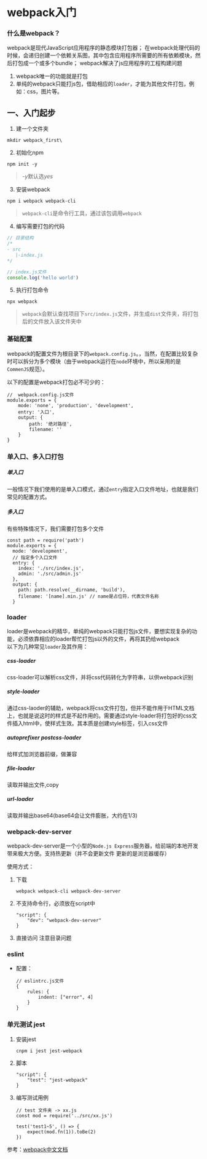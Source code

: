 # webpack入门
### 什么是webpack？
webpack是现代JavaScript应用程序的静态模块打包器；
在webpack处理代码的时候，会递归创建一个依赖关系图，其中包含应用程序所需要的所有依赖模块，然后打包成一个或多个bundle；
webpack解决了js应用程序的工程构建问题
1. webpack唯一的功能就是打包 
2. 单纯的webpack只能打js包，借助相应的`loader`，才能为其他文件打包，例如：css，图片等。

## 一、入门起步
1. 建一个文件夹
```
mkdir webpack_first\ 
```
2. 初始化npm
```
npm init -y
```
> *-y*默认选*yes*
3. 安装webpack
```
npm i webpack webpack-cli
```
> `webpack-cli`是命令行工具，通过该包调用`webpack`
4. 编写需要打包的代码
```js
// 目录结构
/*
- src
   |-index.js
*/

// index.js文件
console.log('hello world')
```
5. 执行打包命令
```
npx webpack
```
> `webpack`会默认查找项目下`src/index.js`文件，并生成`dist`文件夹，将打包后的文件放入该文件夹中


### 基础配置
webpack的配置文件为根目录下的`webpack.config.js`。，当然，在配置比较复杂时可以拆分为多个模块（由于webpack运行在`node`环境中，所以采用的是`CommenJS`规范）。  

以下的配置是webpack打包必不可少的：
```
//  webpack.config.js文件
module.exports = {
    mode: 'none', 'production', 'development',
    entry: '入口',
    output: {
        path: '绝对路径',
        filename: ''
    }
}
```
### 单入口、多入口打包
##### 单入口
一般情况下我们使用的是单入口模式，通过`entry`指定入口文件地址，也就是我们常见的配置方式。
##### 多入口
有些特殊情况下，我们需要打包多个文件
```
const path = require('path')
module.exports = {
  mode: 'development',
  // 指定多个入口文件
  entry: {
    index: './src/index.js',
    admin: './src/admin.js'
  },
  output: {
    path: path.resolve(__dirname, 'build'),
    filename: '[name].min.js' // name是占位符，代表文件名称
  }
```
### loader
loader是webpack的精华，单纯的webpack只能打包js文件，要想实现复杂的功能，必须依靠相应的loader帮忙打包js以外的文件，再将其扔给webpack  
以下为几种常见`loader`及其作用：
##### css-loader
css-loader可以解析css文件，并将css代码转化为字符串，以供webpack识别
##### style-loader
通过css-laoder的辅助，webpack将css文件打包，但并不能作用于HTML文档上，也就是说这时的样式是不起作用的。需要通过style-loader将打包好的css文件插入html中，使样式生效。其本质是创建style标签，引入css文件
##### autoprefixer postcss-loader
给样式加浏览器前缀，做兼容
##### file-loader
读取并输出文件,copy
##### url-loader 
读取并输出base64(base64会让文件膨胀，大约在1/3)
### webpack-dev-server
webpack-dev-server是一个小型的`Node.js Express`服务器，给前端的本地开发带来极大方便。支持热更新（并不会更新文件 更新的是浏览器缓存）  

使用方式：
1. 下载
    ```
    webpack webpack-cli webpack-dev-server
    ```
2. 不支持命令行，必须放在script中
    ```
    "script": {
        "dev": "webpack-dev-server"
    }
    ```
3. 直接访问 注意目录问题
### eslint
* 配置：
    ```
    // eslintrc.js文件
    {
        rules: {
            indent: ["error", 4]
        }
    }
    ```
### 单元测试 jest
1. 安装jest
    ```
    cnpm i jest jest-webpack
    
    ```
2. 脚本
    ```
    "script": {
        "test": "jest-webpack"
    }
    ```
3. 编写测试用例
    ```
    // test 文件夹 -> xx.js
    const mod = require('../src/xx.js')
    
    test('test1~5', () => {
        expect(mod.fn(1)).toBe(2)
    })
    ```
参考：[webpack中文文档](https://webpack.docschina.org/concepts)